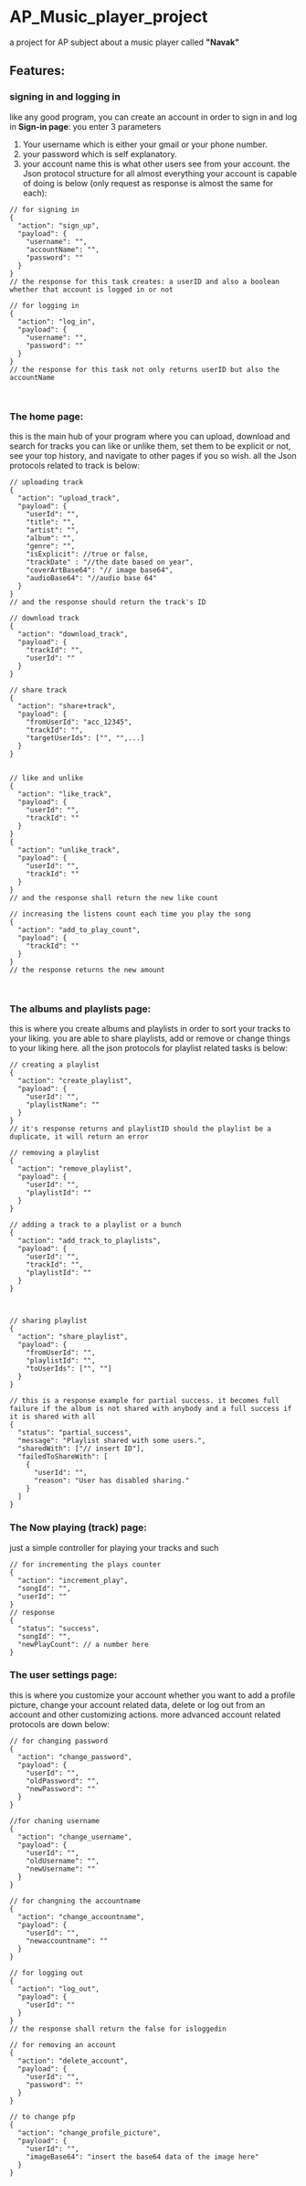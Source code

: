 # AP_Music_player_project
a project for AP subject about a music player called <b>"Navak"</b>

## Features:

### signing in and logging in
like any good program, you can create an account in order to sign in and log in
<b>Sign-in page</b>: you enter 3 parameters
1. Your username which is either your gmail or your phone number.
2. your password which is self explanatory.
3. your account name this is what other users see from your account.
the Json protocol structure for all almost everything your account is capable of doing is below (only request as response is almost the same for each):
```
// for signing in
{
  "action": "sign_up",
  "payload": {
    "username": "",
    "accountName": "",
    "password": ""
  }
}
// the response for this task creates: a userID and also a boolean whether that account is logged in or not

// for logging in
{
  "action": "log_in",
  "payload": {
    "username": "",
    "password": ""
  }
}
// the response for this task not only returns userID but also the accountName 



```



### The home page:
this is the main hub of your program where you can upload, download and search for tracks
you can like or unlike them, set them to be explicit or not, see your top history, and navigate to other pages if you so wish.
all the Json protocols related to track is below:
```
// uploading track
{
  "action": "upload_track",
  "payload": {
    "userId": "",
    "title": "",
    "artist": "",
    "album": "",
    "genre": "",
    "isExplicit": //true or false,
    "trackDate" : "//the date based on year",
    "coverArtBase64": "// image base64",
    "audioBase64": "//audio base 64"
  }
}
// and the response should return the track's ID

// download track
{
  "action": "download_track",
  "payload": {
    "trackId": "",
    "userId": ""
  }
}

// share track
{
  "action": "share+track",
  "payload": {
    "fromUserId": "acc_12345",
    "trackId": "",
    "targetUserIds": ["", "",...]
  }
}


// like and unlike
{
  "action": "like_track",
  "payload": {
    "userId": "",
    "trackId": ""
  }
}
{
  "action": "unlike_track",
  "payload": {
    "userId": "",
    "trackId": ""
  }
}
// and the response shall return the new like count

// increasing the listens count each time you play the song
{
  "action": "add_to_play_count",
  "payload": {
    "trackId": ""
  }
}
// the response returns the new amount



```

### The albums and playlists page:
this is where you create albums and playlists in order to sort your tracks to your liking. you are able to share playlists, add or remove or change things to your liking here.
all the json protocols for playlist related tasks is below:
```
// creating a playlist
{
  "action": "create_playlist",
  "payload": {
    "userId": "",
    "playlistName": ""
  }
}
// it's response returns and playlistID should the playlist be a duplicate, it will return an error

// removing a playlist
{
  "action": "remove_playlist",
  "payload": {
    "userId": "",
    "playlistId": ""
  }
}

// adding a track to a playlist or a bunch
{
  "action": "add_track_to_playlists",
  "payload": {
    "userId": "",
    "trackId": "",
    "playlistId": ""
  }
}



// sharing playlist
{
  "action": "share_playlist",
  "payload": {
    "fromUserId": "",
    "playlistId": "",
    "toUserIds": ["", ""]
  }
}

// this is a response example for partial success. it becomes full failure if the album is not shared with anybody and a full success if it is shared with all
{
  "status": "partial_success",
  "message": "Playlist shared with some users.",
  "sharedWith": ["// insert ID"],
  "failedToShareWith": [
    {
      "userId": "",
      "reason": "User has disabled sharing."
    }
  ]
}

```

### The Now playing (track) page:
just a simple controller for playing your tracks and such
```
// for incrementing the plays counter
{
  "action": "increment_play",
  "songId": "",
  "userId": ""
}
// response
{
  "status": "success",
  "songId": "",
  "newPlayCount": // a number here
}

```


### The user settings page:
this is where you customize your account whether you want to add a profile picture, change your account related data, delete or log out from an account and other customizing actions.
more advanced account related protocols are down below:
```
// for changing password
{
  "action": "change_password",
  "payload": {
    "userId": "",
    "oldPassword": "",
    "newPassword": ""
  }
}

//for chaning username
{
  "action": "change_username",
  "payload": {
    "userId": "",
    "oldUsername": "",
    "newUsername": ""
  }
}

// for changning the accountname
{
  "action": "change_accountname",
  "payload": {
    "userId": "",
    "newaccountname": ""
  }
}

// for logging out
{
  "action": "log_out",
  "payload": {
    "userId": ""
  }
}
// the response shall return the false for isloggedin

// for removing an account
{
  "action": "delete_account",
  "payload": {
    "userId": "",
    "password": ""
  }
}

// to change pfp
{
  "action": "change_profile_picture",
  "payload": {
    "userId": "",
    "imageBase64": "insert the base64 data of the image here"
  }
}




```


